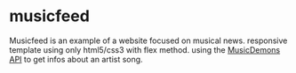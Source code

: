 # musicfeed
Musicfeed is an example of a website focused on musical news.
responsive template using only html5/css3 with flex method.
using the [MusicDemons API](https://musicdemons.com/api) to get infos about an artist song.
